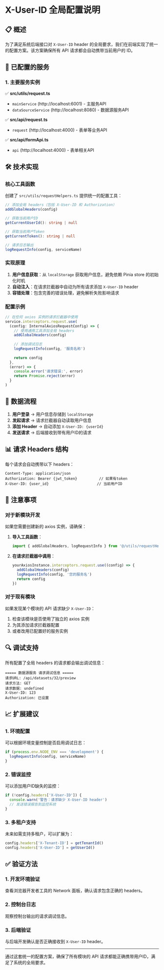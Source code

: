 # X-User-ID 全局配置说明

## 📋 概述

为了满足系统后端接口对 `X-User-ID` header 的全局要求，我们在前端实现了统一的配置方案。该方案确保所有 API 请求都会自动携带当前用户的 ID。

## 🎯 已配置的服务

### 1. **主要服务实例**

✅ **src/utils/request.ts**
- `mainService` (http://localhost:6001) - 主服务API
- `dataSourceService` (http://localhost:8080) - 数据源服务API

✅ **src/api/request.ts**
- `request` (http://localhost:4000) - 表单等业务API

✅ **src/api/formApi.ts** 
- `api` (http://localhost:4000) - 表单相关API

## 🛠 技术实现

### 核心工具函数

创建了 `src/utils/requestHelpers.ts` 提供统一的配置工具：

```typescript
// 添加全局 headers（包括 X-User-ID 和 Authorization）
addGlobalHeaders(config)

// 获取当前用户ID
getCurrentUserId(): string | null

// 获取当前用户Token
getCurrentToken(): string | null

// 请求日志输出
logRequestInfo(config, serviceName)
```

### 实现原理

1. **用户信息获取**：从 `localStorage` 获取用户信息，避免依赖 Pinia store 的初始化时机
2. **自动注入**：在请求拦截器中自动为所有请求添加 `X-User-ID` header
3. **容错处理**：包含完善的错误处理，避免解析失败影响请求

### 配置示例

```typescript
// 在任何 axios 实例的请求拦截器中使用
service.interceptors.request.use(
  (config: InternalAxiosRequestConfig) => {
    // 使用通用工具添加全局 headers
    addGlobalHeaders(config)
    
    // 添加调试日志
    logRequestInfo(config, '服务名称')
    
    return config
  },
  (error) => {
    console.error('请求错误:', error)
    return Promise.reject(error)
  }
)
```

## 🔄 数据流程

1. **用户登录** → 用户信息存储到 `localStorage`
2. **发起请求** → 请求拦截器自动读取用户信息
3. **添加 Header** → 自动添加 `X-User-ID: {userId}` 
4. **发送请求** → 后端接收到带有用户ID的请求

## 📊 请求 Headers 结构

每个请求会自动携带以下 headers：

```
Content-Type: application/json
Authorization: Bearer {jwt_token}          // 如果有token
X-User-ID: {user_id}                      // 当前用户ID
```

## 🚨 注意事项

### 对于新模块开发

如果您需要创建新的 axios 实例，请确保：

1. **导入工具函数**：
   ```typescript
   import { addGlobalHeaders, logRequestInfo } from '@/utils/requestHelpers'
   ```

2. **在请求拦截器中调用**：
   ```typescript
   yourAxiosInstance.interceptors.request.use((config) => {
     addGlobalHeaders(config)
     logRequestInfo(config, '您的服务名')
     return config
   })
   ```

### 对于现有模块

如果发现某个模块的 API 请求缺少 `X-User-ID`：

1. 检查该模块是否使用了独立的 axios 实例
2. 为其添加请求拦截器配置
3. 或者改用已配置好的服务实例

## 🔍 调试支持

所有配置了全局 headers 的请求都会输出调试信息：

```
===== 数据源服务 请求调试信息 =====
请求URL: /api/datasets/32/preview
请求方法: GET
请求数据: undefined
X-User-ID: 123
Authorization: 已设置
```

## 📈 扩展建议

### 1. 环境配置

可以根据环境变量控制是否启用调试日志：

```typescript
if (process.env.NODE_ENV === 'development') {
  logRequestInfo(config, serviceName)
}
```

### 2. 错误监控

可以添加用户ID缺失的监控：

```typescript
if (!config.headers['X-User-ID']) {
  console.warn('警告：请求缺少 X-User-ID header')
  // 发送错误报告到监控系统
}
```

### 3. 多租户支持

未来如需支持多租户，可以扩展为：

```typescript
config.headers['X-Tenant-ID'] = getTenantId()
config.headers['X-User-ID'] = getUserId()
```

## ✅ 验证方法

### 1. 开发环境验证

查看浏览器开发者工具的 Network 面板，确认请求包含正确的 headers。

### 2. 控制台日志

观察控制台输出的请求调试信息。

### 3. 后端验证

与后端开发确认是否正确接收到 `X-User-ID` header。

---

通过这套统一的配置方案，确保了所有模块的 API 请求都能正确携带用户ID，满足了系统的全局要求。 